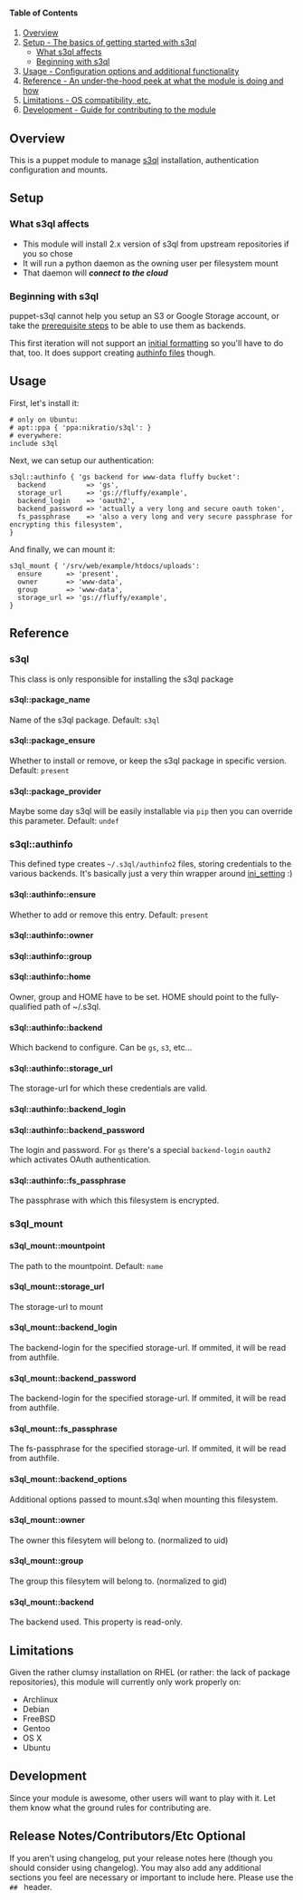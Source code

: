 #### Table of Contents

1. [Overview](#overview)
3. [Setup - The basics of getting started with s3ql](#setup)
    * [What s3ql affects](#what-s3ql-affects)
    * [Beginning with s3ql](#beginning-with-s3ql)
4. [Usage - Configuration options and additional functionality](#usage)
5. [Reference - An under-the-hood peek at what the module is doing and how](#reference)
5. [Limitations - OS compatibility, etc.](#limitations)
6. [Development - Guide for contributing to the module](#development)

## Overview

This is a puppet module to manage
[s3ql](http://www.rath.org/s3ql-docs/about.html) installation, authentication
configuration and mounts.


## Setup

### What s3ql affects

* This module will install 2.x version of s3ql from upstream repositories if you so chose
* It will run a python daemon as the owning user per filesystem mount
* That daemon will ***connect to the cloud***

### Beginning with s3ql

puppet-s3ql cannot help you setup an S3 or Google Storage account, or take the
[prerequisite steps](http://www.rath.org/s3ql-docs/backends.html) to be able to
use them as backends.

This first iteration will not support an [initial
formatting](http://www.rath.org/s3ql-docs/mkfs.html) so you'll have to do that,
too. It does support creating [authinfo files](http://www.rath.org/s3ql-docs/authinfo.html) though.

## Usage

First, let's install it:

```puppet
# only on Ubuntu:
# apt::ppa { 'ppa:nikratio/s3ql': }
# everywhere:
include s3ql
```

Next, we can setup our authentication:

```puppet
s3ql::authinfo { 'gs backend for www-data fluffy bucket':
  backend          => 'gs',
  storage_url      => 'gs://fluffy/example',
  backend_login    => 'oauth2',
  backend_password => 'actually a very long and secure oauth token',
  fs_passphrase    => 'also a very long and very secure passphrase for encrypting this filesystem',
}
```

And finally, we can mount it:

```puppet
s3ql_mount { '/srv/web/example/htdocs/uploads':
  ensure      => 'present',
  owner       => 'www-data',
  group       => 'www-data',
  storage_url => 'gs://fluffy/example',
}
```

## Reference

### s3ql

This class is only responsible for installing the s3ql package

#### s3ql::package_name

Name of the s3ql package. Default: `s3ql`

#### s3ql::package_ensure

Whether to install or remove, or keep the s3ql package in specific version. Default: `present`

#### s3ql::package_provider

Maybe some day s3ql will be easily installable via `pip` then you can override this parameter. Default: `undef`

### s3ql::authinfo

This defined type creates `~/.s3ql/authinfo2` files, storing credentials to the
various backends. It's basically just a very thin wrapper around
[ini_setting](https://github.com/puppetlabs/puppetlabs-inifile) :)

#### s3ql::authinfo::ensure

Whether to add or remove this entry. Default: `present`

#### s3ql::authinfo::owner
#### s3ql::authinfo::group
#### s3ql::authinfo::home

Owner, group and HOME have to be set. HOME should point to the fully-qualified path of ~/.s3ql.

#### s3ql::authinfo::backend

Which backend to configure. Can be `gs`, `s3`, etc...

#### s3ql::authinfo::storage_url

The storage-url for which these credentials are valid.

#### s3ql::authinfo::backend_login
#### s3ql::authinfo::backend_password

The login and password. For `gs` there's a special `backend-login` `oauth2`
which activates OAuth authentication.

#### s3ql::authinfo::fs_passphrase

The passphrase with which this filesystem is encrypted.

### s3ql_mount

#### s3ql_mount::mountpoint

The path to the mountpoint. Default: `name`

#### s3ql_mount::storage_url

The storage-url to mount

#### s3ql_mount::backend_login

The backend-login for the specified storage-url.
If ommited, it will be read from authfile.

#### s3ql_mount::backend_password

The backend-login for the specified storage-url.
If ommited, it will be read from authfile.

#### s3ql_mount::fs_passphrase

The fs-passphrase for the specified storage-url.
If ommited, it will be read from authfile.

#### s3ql_mount::backend_options

Additional options passed to mount.s3ql when mounting this filesystem.

#### s3ql_mount::owner

The owner this filesytem will belong to. (normalized to uid)

#### s3ql_mount::group

The group this filesytem will belong to. (normalized to gid)

#### s3ql_mount::backend

The backend used. This property is read-only.


## Limitations

Given the rather clumsy installation on RHEL (or rather: the lack of package
repositories), this module will currently only work properly on:

- Archlinux
- Debian
- FreeBSD
- Gentoo
- OS X
- Ubuntu

## Development

Since your module is awesome, other users will want to play with it. Let them know what the ground rules for contributing are.

## Release Notes/Contributors/Etc **Optional**

If you aren't using changelog, put your release notes here (though you should consider using changelog). You may also add any additional sections you feel are necessary or important to include here. Please use the `## ` header. 
